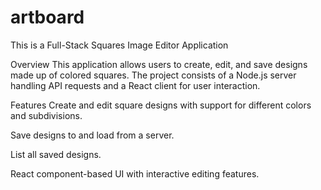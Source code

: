 # artboard

This is a Full-Stack Squares Image Editor Application

Overview
This application allows users to create, edit, and save designs made up of colored squares. The project consists of a Node.js server handling API requests and a React client for user interaction.

Features
Create and edit square designs with support for different colors and subdivisions.

Save designs to and load from a server.

List all saved designs.

React component-based UI with interactive editing features.
